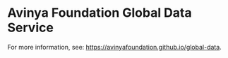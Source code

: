 # Avinya Foundation Global Data Service

For more information, see: https://avinyafoundation.github.io/global-data.
